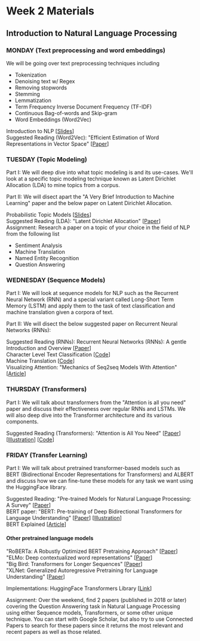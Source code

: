 # Week 2 Materials
## Introduction to Natural Language Processing
### MONDAY (Text preprocessing and word embeddings)
We will be going over text preprocessing techniques including 
- Tokenization
- Denoising text w/ Regex
- Removing stopwords
- Stemming
- Lemmatization
- Term Frequency Inverse Document Frequency (TF-IDF)
- Continuous Bag-of-words and Skip-gram
- Word Embeddings (Word2Vec)

Introduction to NLP [[Slides](https://dijkstra.eecs.umich.edu/eecs498/lectures/l2.pdf)] <br>
Suggested Reading (Word2Vec): "Efficient Estimation of Word Representations in Vector Space" [[Paper](https://arxiv.org/pdf/1301.3781.pdf)]


### TUESDAY (Topic Modeling)
Part I: We will deep dive into what topic modeling is and its use-cases. We'll look at a specific topic modeling technique known as Latent Dirichlet Allocation (LDA) to mine topics from a corpus.

Part II: We will disect apart the "A Very Brief Introduction to Machine Learning" paper and the below paper on Latent Dirichlet Allocation.

Probabilistic Topic Models [[Slides](http://www.cs.columbia.edu/~blei/talks/Blei_ICML_2012.pdf)] <br>
Suggested Reading (LDA): "Latent Dirichlet Allocation" [[Paper](https://www.jmlr.org/papers/volume3/blei03a/blei03a.pdf)] <br>
Assignment: Research a paper on a topic of your choice in the field of NLP from the following list
- Sentiment Analysis
- Machine Translation
- Named Entity Recognition
- Question Answering


### WEDNESDAY (Sequence Models)
Part I: We will look at sequence models for NLP such as the Recurrent Neural Network (RNN) and a special variant called Long-Short Term Memory (LSTM) and apply them
to the task of text classification and machine translation given a corpora of text.

Part II: We will disect the below suggested paper on Recurrent Neural Networks (RNNs):

Suggested Reading (RNNs): Recurrent Neural Networks (RNNs): A gentle Introduction and Overview [[Paper](https://arxiv.org/pdf/1912.05911.pdf)] <br>
Character Level Text Classification [[Code](https://pytorch.org/tutorials/intermediate/char_rnn_classification_tutorial.html)] <br>
Machine Translation [[Code](https://pytorch.org/tutorials/intermediate/seq2seq_translation_tutorial.html)] <br>
Visualizing Attention: "Mechanics of Seq2seq Models With Attention" [[Article](https://jalammar.github.io/visualizing-neural-machine-translation-mechanics-of-seq2seq-models-with-attention/)]

### THURSDAY (Transformers)

Part I: We will talk about transformers from the "Attention is all you need" paper and discuss their effectiveness over regular RNNs and LSTMs. We will also deep dive into the Transformer architecture and its various components.

Suggested Reading (Transformers): "Attention is All You Need" [[Paper](https://arxiv.org/pdf/1706.03762.pdf)] [[Illustration](https://jalammar.github.io/illustrated-transformer/)] [[Code](https://pytorch.org/tutorials/beginner/transformer_tutorial.html)] <br>

### FRIDAY (Transfer Learning)

Part I: We will talk about pretrained transformer-based models such as BERT (Bidirectional Encoder Representations for Transformers) and ALBERT and discuss how we can fine-tune these models for any task we want using the HuggingFace library.

Suggested Reading: "Pre-trained Models for Natural Language Processing: A Survey" [[Paper](https://arxiv.org/pdf/2003.08271.pdf)] <br>
BERT paper: "BERT: Pre-training of Deep Bidirectional Transformers for Language Understanding" [[Paper](https://arxiv.org/pdf/1810.04805.pdf)] [[Illustration](http://jalammar.github.io/illustrated-bert/)] <br> 
BERT Explained [[Article](https://towardsdatascience.com/bert-explained-state-of-the-art-language-model-for-nlp-f8b21a9b6270)] <br>

#### Other pretrained language models
"RoBERTa: A Robustly Optimized BERT Pretraining Approach" [[Paper](https://arxiv.org/pdf/1907.11692.pdf)] <br>
"ELMo: Deep contextualized word representations" [[Paper](https://arxiv.org/pdf/1802.05365.pdf)] <br>
"Big Bird: Transformers for Longer Sequences" [[Paper](https://arxiv.org/pdf/2007.14062.pdf)] <br>
"XLNet: Generalized Autoregressive Pretraining for Language Understanding" [[Paper](https://arxiv.org/pdf/1906.08237.pdf)]

Implementations: HuggingFace Transformers Library [[Link](https://huggingface.co/transformers/)]

Assignment: Over the weekend, find 2 papers (published in 2018 or later) covering the Question Answering task in Natural Language Processing using either Sequence models, Transformers, or some other unique technique. You can start with Google Scholar, but also try to use Connected Papers to search for these papers since it returns the most relevant and recent papers as well as those related.
